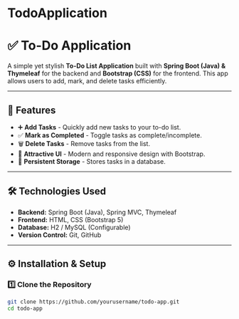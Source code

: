 # TodoApplication

# ✅ To-Do Application

A simple yet stylish **To-Do List Application** built with **Spring Boot (Java) & Thymeleaf** for the backend and **Bootstrap (CSS)** for the frontend. This app allows users to add, mark, and delete tasks efficiently.

---

## 🚀 Features
- ➕ **Add Tasks** - Quickly add new tasks to your to-do list.
- ✅ **Mark as Completed** - Toggle tasks as complete/incomplete.
- 🗑 **Delete Tasks** - Remove tasks from the list.
- 🎨 **Attractive UI** - Modern and responsive design with Bootstrap.
- 📄 **Persistent Storage** - Stores tasks in a database.

---

## 🛠️ Technologies Used
- **Backend:** Spring Boot (Java), Spring MVC, Thymeleaf
- **Frontend:** HTML, CSS (Bootstrap 5)
- **Database:** H2 / MySQL (Configurable)
- **Version Control:** Git, GitHub

---

## ⚙️ Installation & Setup

### 1️⃣ Clone the Repository
```sh
git clone https://github.com/yourusername/todo-app.git
cd todo-app
